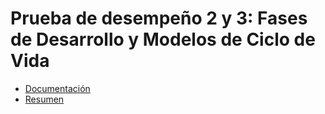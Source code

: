 # Prueba de desempeño 2 y 3: Fases de Desarrollo y Modelos de Ciclo de Vida
* [Documentación](https://github.com/Mafer-Mtz/FIS-PROYECTO-2023/blob/PD-2-3/Documentacion.md)
* [Resumen](https://github.com/Mafer-Mtz/FIS-PROYECTO-2023/blob/PD-2-3/Recurso%20visual.jpg)

